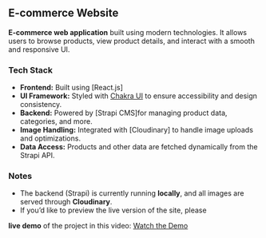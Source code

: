 

##  E-commerce Website

 **E-commerce web application** built using modern technologies.
It allows users to browse products, view product details, and interact with a smooth and responsive UI.

###  Tech Stack

* **Frontend:** Built using [React.js]
* **UI Framework:** Styled with [Chakra UI](https://chakra-ui.com/) to ensure accessibility and design consistency.
* **Backend:** Powered by [Strapi CMS]for managing product data, categories, and more.
* **Image Handling:** Integrated with [Cloudinary] to handle image uploads and optimizations.
* **Data Access:** Products and other data are fetched dynamically from the Strapi API.


###  Notes

* The backend (Strapi) is currently running **locally**, and all images are served through **Cloudinary**.
* If you’d like to preview the live version of the site, please 

 **live demo** of the project in this video:
 [Watch the Demo](https://youtu.be/g8-4a3FHYSQ?si=-5lsGUDRiRSskhHI)


